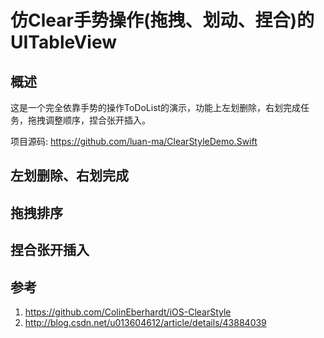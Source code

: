 # 仿Clear手势操作(拖拽、划动、捏合)的UITableView

## 概述

这是一个完全依靠手势的操作ToDoList的演示，功能上左划删除，右划完成任务，拖拽调整顺序，捏合张开插入。

项目源码: https://github.com/luan-ma/ClearStyleDemo.Swift

## 左划删除、右划完成

## 拖拽排序

## 捏合张开插入

## 参考

1. https://github.com/ColinEberhardt/iOS-ClearStyle
2. http://blog.csdn.net/u013604612/article/details/43884039


